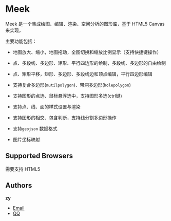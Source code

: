 # Meek

Meek 是一个集成绘图、编辑、渲染、空间分析的图形库，基于 HTML5 Canvas 来实现，

主要功能包括：

- 地图放大、缩小，地图拖动，全图切换和缩放比例显示（支持快捷键操作）

- 点、多段线、多边形、矩形、平行四边形的绘制，多段线、多边形的自由绘制
 
- 点、矩形平移，矩形、多边形、多段线边和顶点编辑，平行四边形编辑
 
- 支持复合多边形(`mutilpolygon`)、带洞多边形(`holepolygon`)
 
- 支持图形的点选、鼠标悬浮选中，支持图形多选(ctrl键)
 
- 支持点、线、面的样式设置与渲染
 
- 支持图形的相交、包含判断，支持线分割多边形操作
 
- 支持`geojson` 数据格式

- 图片坐标映射

## Supported Browsers

需要支持 HTML5


## Authors

**zy**

- [Email](1106408264@qq.com )
- [QQ](1106408264)
